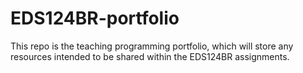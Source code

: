 # EDS124BR-portfolio
This repo is the teaching programming portfolio, which will store any resources intended to be shared within the EDS124BR assignments.
